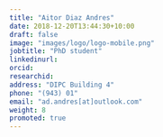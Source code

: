 ```yaml
---
title: "Aitor Diaz Andres"
date: 2018-12-20T13:44:30+10:00
draft: false
image: "images/logo/logo-mobile.png"
jobtitle: "PhD student"
linkedinurl: 
orcid:
researchid:
address: "DIPC Building 4"
phone: "(943) 01"
email: "ad.andres[at]outlook.com"
weight: 8
promoted: true
---
```



